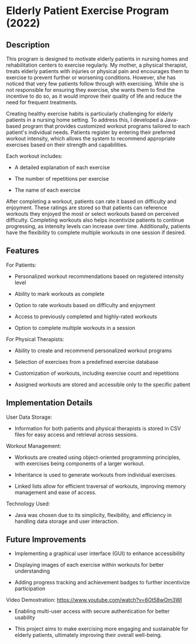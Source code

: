 # Elderly Patient Exercise Program (2022)

## Description

This program is designed to motivate elderly patients in nursing homes and rehabilitation centers to exercise regularly. My mother, a physical therapist, treats elderly patients with injuries or physical pain and encourages them to exercise to prevent further or worsening conditions. However, she has noticed that very few patients follow through with exercising. While she is not responsible for ensuring they exercise, she wants them to find the incentive to do so, as it would improve their quality of life and reduce the need for frequent treatments.

Creating healthy exercise habits is particularly challenging for elderly patients in a nursing home setting. To address this, I developed a Java-based program that provides customized workout programs tailored to each patient's individual needs. Patients register by entering their preferred workout intensity, which allows the system to recommend appropriate exercises based on their strength and capabilities. 

Each workout includes:

* A detailed explanation of each exercise

* The number of repetitions per exercise

* The name of each exercise

After completing a workout, patients can rate it based on difficulty and enjoyment. These ratings are stored so that patients can reference workouts they enjoyed the most or select workouts based on perceived difficulty. Completing workouts also helps incentivize patients to continue progressing, as intensity levels can increase over time. Additionally, patients have the flexibility to complete multiple workouts in one session if desired.

## Features

For Patients:

* Personalized workout recommendations based on registered intensity level

* Ability to mark workouts as complete

* Option to rate workouts based on difficulty and enjoyment

* Access to previously completed and highly-rated workouts

* Option to complete multiple workouts in a session

For Physical Therapists:

* Ability to create and recommend personalized workout programs

* Selection of exercises from a predefined exercise database

* Customization of workouts, including exercise count and repetitions

* Assigned workouts are stored and accessible only to the specific patient

## Implementation Details

User Data Storage:

* Information for both patients and physical therapists is stored in CSV files for easy access and retrieval across sessions.

Workout Management:

* Workouts are created using object-oriented programming principles, with exercises being components of a larger workout.

* Inheritance is used to generate workouts from individual exercises.

* Linked lists allow for efficient traversal of workouts, improving memory management and ease of access.

Technology Used:

* Java was chosen due to its simplicity, flexibility, and efficiency in handling data storage and user interaction.

## Future Improvements

* Implementing a graphical user interface (GUI) to enhance accessibility

* Displaying images of each exercise within workouts for better understanding

* Adding progress tracking and achievement badges to further incentivize participation

Video Demostration: https://www.youtube.com/watch?v=6Ot58wOm3WI

* Enabling multi-user access with secure authentication for better usability

* This project aims to make exercising more engaging and sustainable for elderly patients, ultimately improving their overall well-being.
